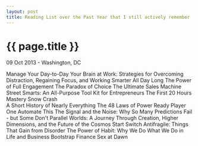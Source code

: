 ```yaml
---
layout: post
title: Reading List over the Past Year that I still actively remember
---
```


{{ page.title }}
================

<p class="meta">09 Oct 2013 - Washington, DC</p>

Manage Your Day-to-Day
Your Brain at Work: Strategies for Overcoming Distraction, Regaining Focus, and Working Smarter All Day Long
The Power of Full Engagement
The Paradox of Choice
The Ultimate Sales Machine
Street Smarts: An All-Purpose Tool Kit for Entrepreneurs
The First 20 Hours
Mastery
Snow Crash   
A Short History of Nearly Everything
The 48 Laws of Power
Ready Player One 
Automate This
The Signal and the Noise: Why So Many Predictions Fail - but Some Don't
Parallel Worlds: A Journey Through Creation, Higher Dimensions, and the Future of the Cosmos
Start
Switch
Antifragile: Things That Gain from Disorder
The Power of Habit: Why We Do What We Do in Life and Business
Bootstrap Finance
Sex at Dawn